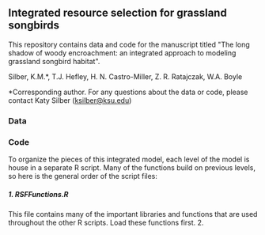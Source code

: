 ## Integrated resource selection for grassland songbirds
This repository contains data and code for the manuscript titled "The long shadow of woody encroachment: an integrated approach to modeling grassland songbird habitat".

Silber, K.M.*, T.J. Hefley, H. N. Castro-Miller, Z. R. Ratajczak, W.A. Boyle 

*Corresponding author. For any questions about the data or code, please contact Katy Silber (ksilber@ksu.edu)


### Data



### Code

To organize the pieces of this integrated model, each level of the model is house in a separate R script. Many of the functions build on previous levels, so here is the general order of the script files:

##### 1. RSFFunctions.R 
This file contains many of the important libraries and functions that are used throughout the other R scripts. Load these functions first. 
2. 


